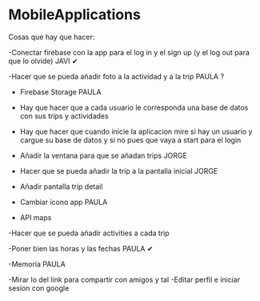 # MobileApplications

Cosas que hay que hacer:


  -Conectar firebase con la app para el log in y el sign up  (y el log out para que lo olvide) JAVI ✔
  
  -Hacer que se pueda añadir foto a la actividad y a la trip PAULA ?
   
  - Firebase Storage PAULA
  -   Hay que hacer que a cada usuario le corresponda una base de datos con sus trips y actividades
  -   Hay que hacer que cuando inicie la aplicacion mire si hay un usuario y cargue su base de datos y si no pues que vaya a start para el login
   
  - Añadir la ventana para que se añadan trips JORGE
  - Hacer que se pueda añadir la trip a la pantalla inicial JORGE
  - Añadir pantalla trip detail
  
  - Cambiar icono app PAULA
  
  - API maps
  
  -Hacer que se pueda añadir activities a cada trip 
  
  -Poner bien las horas y las fechas PAULA ✔
  
  -Memoria PAULA
  
  -Mirar lo del link para compartir con amigos y tal
  -Editar perfil e iniciar sesion con google
